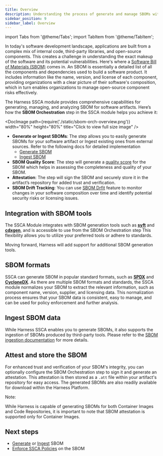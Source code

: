 ```yaml
---
title: Overview
description: Understanding the process of generate and manage SBOMs with Harness SSCA
sidebar_position: 9
sidebar_label: Overview
---
```


import Tabs from '@theme/Tabs';
import TabItem from '@theme/TabItem';

In today's software development landscape, applications are built from a complex mix of internal code, third-party libraries, and open-source components. This creates a challenge in understanding the exact makeup of the software and its potential vulnerabilities. Here's where a [Software Bill of Materials (SBOM)](https://security.cms.gov/learn/software-bill-materials-sbom) comes in. An SBOM is essentially a detailed list of all the components and dependencies used to build a software product. It includes information like the name, version, and license of each component, providing organizations with a clear picture of their software's composition, which in turn enables organizations to manage open-source component risks effectively.

The Harness SSCA module provides comprehensive capabilities for generating, managing, and analyzing SBOM for software artifacts. Here’s how the **SBOM Orchestration** step in the SSCA module helps you achieve it:


<DocImage path={require('./static/sbom-orch-overview.png')} width="80%" height="80%" title="Click to view full size image" />



* **Generate or Ingest SBOMs**: The step allows you to easily generate SBOMs for your software artifact or Ingest existing ones from external sources. Refer to the following docs for detailed implementation
    * [Generate SBOM](https://developer.harness.io/docs/software-supply-chain-assurance/sbom/generate-sbom)
    * [Ingest SBOM](https://developer.harness.io/docs/software-supply-chain-assurance/sbom/ingest-sbom-data)
* **SBOM Quality Score**: The step will generate a [quality score](https://developer.harness.io/docs/software-supply-chain-assurance/sbom/SBOM-Score) for the SBOM which helps in assessing the completeness and quality of your SBOM.
* **Attestation**: The step will sign the SBOM and securely store it in the artifact’s repository for added trust and verification.
* **SBOM Drift Tracking**: You can use [SBOM Drfit](https://developer.harness.io/docs/software-supply-chain-assurance/sbom/SBOM-Drift) feature to monitor changes in your software composition over time and identify potential security risks or licensing issues.


## Integration with SBOM tools

The SSCA Module integrates with SBOM generation tools such as **[syft](https://github.com/anchore/syft)** and **[cdxgen](https://cyclonedx.github.io/cdxgen/#/)**, and is accessible to use from the SBOM Orchestration step This flexibility allows you to utilize your preferred tools or adhere to standards. 

Moving forward, Harness will add support for additional SBOM generation tools.


## SBOM formats

SSCA can generate SBOM in popular standard formats, such as **[SPDX](https://spdx.dev/)** and **[CycloneDX](https://cyclonedx.org/)**. As there are multiple SBOM formats and standards, the SSCA module normalizes your SBOM to extract the relevant information, such as component name, version, supplier, and licensing data. This normalization process ensures that your SBOM data is consistent, easy to manage, and can be used for policy enforcement and further analysis.


## Ingest SBOM data

While Harness SSCA enables you to generate SBOMs, it also supports the ingestion of SBOMs produced by third-party tools. Please refer to the [SBOM ingestion documentation](https://developer.harness.io/docs/software-supply-chain-assurance/sbom/ingest-sbom-data) for more details.


## Attest and store the SBOM

For enhanced trust and verification of your SBOM's integrity, you can optionally configure the SBOM Orchestration step to sign it and generate an attestation. This attestation is then stored as a `.att` file within your artifact's repository for easy access. The generated SBOMs are also readily available for download within the Harness Platform.

Note:

While Harness is capable of generating SBOMs for both Container Images and Code Repositories, it is important to note that SBOM attestation is supported only for Container Images.


## Next steps

* [Generate](https://developer.harness.io/docs/software-supply-chain-assurance/sbom/generate-sbom) or [Ingest](https://developer.harness.io/docs/software-supply-chain-assurance/sbom/ingest-sbom-data) SBOM
* [Enforce SSCA Policies](https://developer.harness.io/docs/software-supply-chain-assurance/ssca-policies/overview) on the SBOM